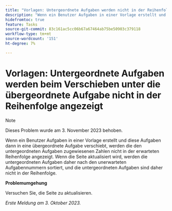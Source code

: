 ```yaml
---
title: "Vorlagen: Untergeordnete Aufgaben werden nicht in der Reihenfolge angezeigt, wenn sie unter die übergeordnete Aufgabe verschoben werden."
description: "Wenn ein Benutzer Aufgaben in einer Vorlage erstellt und diese Aufgaben dann in eine übergeordnete Aufgabe verschiebt, werden die den untergeordneten Aufgaben zugewiesenen Zahlen nicht in der erwarteten Reihenfolge angezeigt. Wenn die Seite aktualisiert wird, werden die untergeordneten Aufgaben daher nach den unerwarteten Aufgabennummern sortiert und die untergeordneten Aufgaben sind daher nicht in der Reihenfolge."
hidefromtoc: true
feature: Tasks
source-git-commit: 83c161ac5cc06b67a67464ab75be50903c379118
workflow-type: tm+mt
source-wordcount: '151'
ht-degree: 7%

---
```



# Vorlagen: Untergeordnete Aufgaben werden beim Verschieben unter die übergeordnete Aufgabe nicht in der Reihenfolge angezeigt

>[!NOTE]
>
>Dieses Problem wurde am 3. November 2023 behoben.

Wenn ein Benutzer Aufgaben in einer Vorlage erstellt und diese Aufgaben dann in eine übergeordnete Aufgabe verschiebt, werden die den untergeordneten Aufgaben zugewiesenen Zahlen nicht in der erwarteten Reihenfolge angezeigt. Wenn die Seite aktualisiert wird, werden die untergeordneten Aufgaben daher nach den unerwarteten Aufgabennummern sortiert, und die untergeordneten Aufgaben sind daher nicht in der Reihenfolge.

**Problemumgehung**

Versuchen Sie, die Seite zu aktualisieren.

_Erste Meldung am 3. Oktober 2023._
